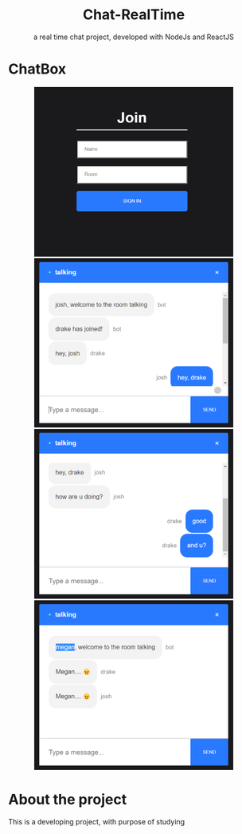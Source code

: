 <h1 align="center">
Chat-RealTime
</h1>
<p align="center">
a real time chat project, developed with NodeJs  and ReactJS
</p>

# ChatBox
<div align="center">
  <img src="./assets/join.png" width="400" padding-left="20"/>
  <img src="./assets/josh.png" width="400" padding-left="20"/>
  <img src="./assets/drake.png" width="400" padding-left="20"/>
  <img src="./assets/megan.png" width="400" padding-left="20"/>
</div>

# About the project
This is a developing project, with purpose of studying
